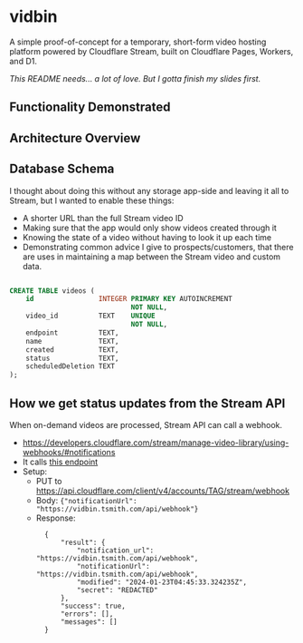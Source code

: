 # vidbin

A simple proof-of-concept for a temporary, short-form video hosting platform
powered by Cloudflare Stream, built on Cloudflare Pages, Workers, and D1.

_This README needs... a lot of love. But I gotta finish my slides first._

## Functionality Demonstrated

## Architecture Overview

## Database Schema

I thought about doing this without any storage app-side and leaving it all to
Stream, but I wanted to enable these things:

- A shorter URL than the full Stream video ID
- Making sure that the app would only show videos created through it
- Knowing the state of a video without having to look it up each time
- Demonstrating common advice I give to prospects/customers, that there are
  uses in maintaining a map between the Stream video and custom data.

```sql

CREATE TABLE videos (
    id                INTEGER PRIMARY KEY AUTOINCREMENT
                              NOT NULL,
    video_id          TEXT    UNIQUE
                              NOT NULL,
    endpoint          TEXT,
    name              TEXT,
    created           TEXT,
    status            TEXT,
    scheduledDeletion TEXT
);

```

## How we get status updates from the Stream API

When on-demand videos are processed, Stream API can call a webhook.

- https://developers.cloudflare.com/stream/manage-video-library/using-webhooks/#notifications
- It calls [this endpoint](./src/app/api/webhook/route.ts)
- Setup:
  - PUT to https://api.cloudflare.com/client/v4/accounts/TAG/stream/webhook
  - Body: `{"notificationUrl": "https://vidbin.tsmith.com/api/webhook"}`
  - Response:
    ```
      {
          "result": {
              "notification_url": "https://vidbin.tsmith.com/api/webhook",
              "notificationUrl": "https://vidbin.tsmith.com/api/webhook",
              "modified": "2024-01-23T04:45:33.324235Z",
              "secret": "REDACTED"
          },
          "success": true,
          "errors": [],
          "messages": []
      }
    ```
